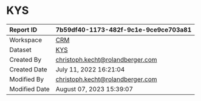 



# KYS

|Report ID|7b59df40-1173-482f-9c1e-9ce9ce703a81|
| :--- | :--- |
|Workspace|[CRM](../Workspaces/CRM.md)|
|Dataset|[KYS](../Datasets/KYS.md)|
|Created By|christoph.kecht@rolandberger.com|
|Created Date|July 11, 2022 16:21:04|
|Modified By|christoph.kecht@rolandberger.com|
|Modified Date|August 07, 2023 15:39:07|
